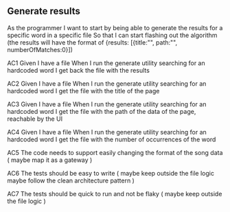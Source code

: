 ## Generate results

As the programmer
I want to start by being able to generate the results for a specific word in a specific file
So that I can start flashing out the algorithm
  (the results will have the format of {results: [{title:"", path:"", numberOfMatches:0}])

AC1
Given I have a file
When I run the generate utility searching for an hardcoded word
I get back the file with the results

AC2
Given I have a file
When I run the generate utility searching for an hardcoded word
I get the file with the title of the page

AC3
Given I have a file
When I run the generate utility searching for an hardcoded word
I get the file with the path of the data of the page, reachable by the UI

AC4
Given I have a file
When I run the generate utility searching for an hardcoded word
I get the file with the number of occurrences of the word

AC5
The code needs to support easily changing the format of the song data
(
  maybe map it as a gateway
)

AC6
The tests should be easy to write
(
  maybe keep outside the file logic
  maybe follow the clean architecture pattern
)

AC7
The tests should be quick to run and not be flaky
(
  maybe keep outside the file logic
)